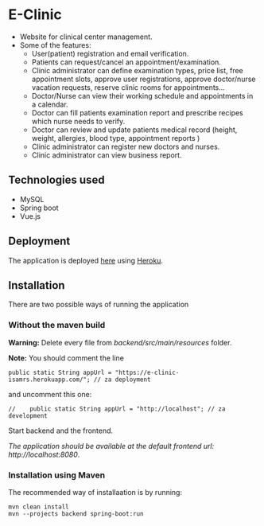 # E-Clinic

* Website for clinical center management.
* Some of the features:
  * User(patient) registration and email verification.
  * Patients can request/cancel an appointment/examination.
  * Clinic administrator can define examination types, price list, free appointment slots, approve user registrations, approve doctor/nurse vacation requests, reserve clinic rooms for appointments...
  * Doctor/Nurse can view their working schedule and appointments in a calendar.
  * Doctor can fill patients examination report and prescribe recipes  which nurse needs to verify.
  * Doctor can review and update patients medical record (height, weight, allergies, blood type, appointment reports )
  * Clinic administrator can register new doctors and nurses.
  * Clinic administrator can view business report.
    
## Technologies used

* MySQL
* Spring boot
* Vue.js

## Deployment

The application is deployed [here](https://e-clinic-isamrs.herokuapp.com/ "eClinic") using [Heroku](https://heroku.com "Heroku").

## Installation

There are two possible ways of running the application

### Without the maven build

**Warning:** Delete every file from *backend/src/main/resources* folder.

**Note:** You should comment the line 

```
public static String appUrl = "https://e-clinic-isamrs.herokuapp.com/"; // za deployment
```

and uncomment this one:

```
//    public static String appUrl = "http://localhost"; // za development
```

Start backend and the frontend.

*The application should be available at the default frontend url: http://localhost:8080*.


### Installation using Maven

The recommended way of installaation is by running:

```
mvn clean install
mvn --projects backend spring-boot:run
```
